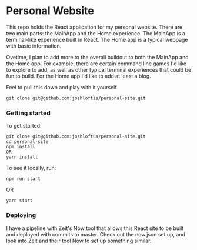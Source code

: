 # Personal Website

This repo holds the React application for my personal website. There are two main parts: the MainApp and the Home experience. The MainApp is a terminal-like experience built in React. The Home app is a typical webpage with basic information.

Ovetime, I plan to add more to the overall buildout to both the MainApp and the Home app. For example, there are certain command line games I'd like to explore to add, as well as other typical terminal experiences that could be fun to build. For the Home app I'd like to add at least a blog.

Feel to pull this down and play with it yourself.

```
git clone git@github.com:joshloftis/personal-site.git
```

### Getting started

To get started:

```
git clone git@github.com:joshloftus/personal-site.git
cd personal-site
npm install
OR
yarn install
```

To see it locally, run:

```
npm run start
```

OR

```
yarn start
```

### Deploying

I have a pipeline with Zeit's Now tool that allows this React site to be built and deployed with commits to master. Check out the now.json set up, and look into Zeit and their tool Now to set up something similar.
